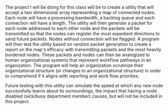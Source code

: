 The project I will be doing for this class will be to create a utility that will accept a two dimensional array representing a map of connected nodes. Each node will have a processing bandwidth, a backlog queue and each connection will have a length. The utility will then generate a packet for each node addressed to each other node and the packets will be transmitted so that the nodes can register the most expedient directions to send future packets. Nodes without connection will be flagged. A program will then test the utility based on random packet generation to create a report on the map's efficacy with transmitting packets and the most heavily burdened nodes. These packets and nodes can then be analogized to human organizational systems that represent workflow pathways in an organization.  The program will help an organization scrutinize their organizational structure (or changes to an organizational structure) in order to comprehend if it aligns with reporting and work flow priorities.

Future testing with this utility can simulate the speed at which any new node successfully learns about its surroundings, the impact that having a node disabled (sick/busy department member) causes, but will not be included in this project.
